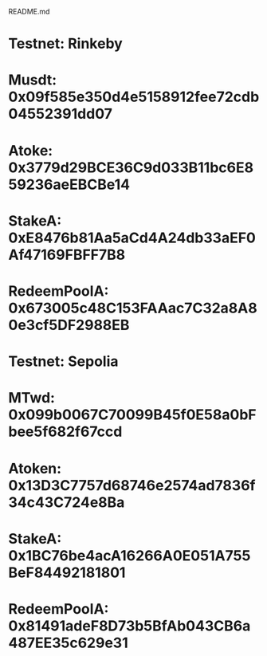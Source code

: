 README.md

# Testnet: Rinkeby

# Musdt: 0x09f585e350d4e5158912fee72cdb04552391dd07
# Atoke: 0x3779d29BCE36C9d033B11bc6E859236aeEBCBe14
# StakeA: 0xE8476b81Aa5aCd4A24db33aEF0Af47169FBFF7B8
# RedeemPoolA: 0x673005c48C153FAAac7C32a8A80e3cf5DF2988EB


# Testnet: Sepolia

# MTwd: 0x099b0067C70099B45f0E58a0bFbee5f682f67ccd
# Atoken: 0x13D3C7757d68746e2574ad7836f34c43C724e8Ba
# StakeA: 0x1BC76be4acA16266A0E051A755BeF84492181801
# RedeemPoolA: 0x81491adeF8D73b5BfAb043CB6a487EE35c629e31